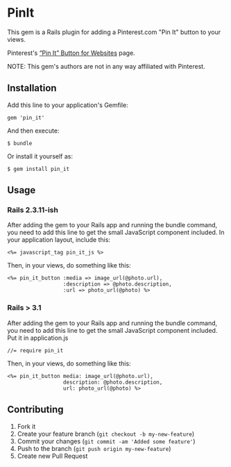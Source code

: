 # PinIt

This gem is a Rails plugin for adding a Pinterest.com "Pin It" button
to your views. 

Pinterest's [“Pin It” Button for Websites](http://pinterest.com/about/goodies/#button_for_websites) page.

NOTE: This gem's authors are not in any way affiliated with Pinterest.

## Installation

Add this line to your application's Gemfile:

    gem 'pin_it'

And then execute:

    $ bundle

Or install it yourself as:

    $ gem install pin_it

## Usage 

### Rails 2.3.11-ish

After adding the gem to your Rails app and running the bundle command,
you need to add this line to get the small JavaScript component included. 
In your application layout, include this:

    <%= javascript_tag pin_it_js %>

Then, in your views, do something like this:

    <%= pin_it_button :media => image_url(@photo.url),
                      :description => @photo.description,
                      :url => photo_url(@photo) %>

### Rails > 3.1 

After adding the gem to your Rails app and running the bundle command,
you need to add this line to get the small JavaScript component included. 
Put it in application.js

    //= require pin_it

Then, in your views, do something like this:

    <%= pin_it_button media: image_url(@photo.url),
                      description: @photo.description,
                      url: photo_url(@photo) %>


## Contributing

1. Fork it
2. Create your feature branch (`git checkout -b my-new-feature`)
3. Commit your changes (`git commit -am 'Added some feature'`)
4. Push to the branch (`git push origin my-new-feature`)
5. Create new Pull Request
